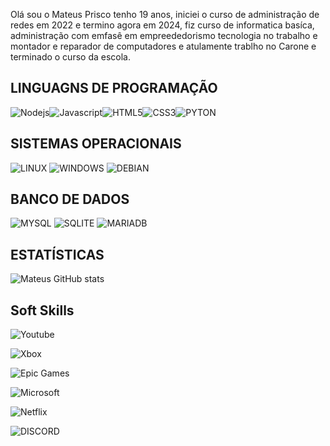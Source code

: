 Olá sou o Mateus Prisco tenho 19 anos, iniciei o curso de administração de redes em 2022 e termino agora em 2024, fiz curso de informatica basíca, administração com emfasê em empreededorismo tecnologia no trabalho e montador e reparador de computadores e atulamente trablho no Carone e terminado o curso da escola.

## LINGUAGNS DE PROGRAMAÇÃO
![Nodejs](https://img.shields.io/badge/Node.js-43853D?style=for-the-badge&logo=node.js&logoColor=black)![Javascript](https://img.shields.io/badge/JavaScript-F7DF1E?style=for-the-badge&logo=javascript&logoColor=black)![HTML5](https://img.shields.io/badge/HTML5-E34F26?style=for-the-badge&logo=html5&logoColor=white)![CSS3](https://img.shields.io/badge/CSS3-1572B6?style=for-the-badge&logo=css3&logoColor=white)![PYTON](https://img.shields.io/badge/Python-14354C?style=for-the-badge&logo=python&logoColor=white)

## SISTEMAS OPERACIONAIS
![LINUX](https://img.shields.io/badge/Linux-FCC624?style=for-the-badge&logo=linux&logoColor=black)
![WINDOWS](https://img.shields.io/badge/Windows-0078D6?style=for-the-badge&logo=windows&logoColor=white)
![DEBIAN](https://img.shields.io/badge/Debian-A81D33?style=for-the-badge&logo=debian&logoColor=white)

## BANCO DE DADOS
![MYSQL](https://img.shields.io/badge/MySQL-00000F?style=for-the-badge&logo=mysql&logoColor=white)
![SQLITE](https://img.shields.io/badge/SQLite-07405E?style=for-the-badge&logo=sqlite&logoColor=white)
![MARIADB](https://img.shields.io/badge/MariaDB-003545?style=for-the-badge&logo=mariadb&logoColor=white)

## ESTATÍSTICAS
![Mateus GitHub stats](https://github-readme-stats.vercel.app/api?username=mateusprisco&show_icons=true)

## Soft Skills
![Youtube](https://img.shields.io/badge/YouTube_Music-FF0000?style=for-the-badge&logo=youtube-music&logoColor=white)

![Xbox](https://img.shields.io/badge/Xbox-107C10?style=for-the-badge&logo=xbox&logoColor=white)

![Epic Games](https://img.shields.io/badge/Epic%20Games-313131?style=for-the-badge&logo=Epic%20Games&logoColor=white)

![Microsoft](https://img.shields.io/badge/Microsoft-666666?style=for-the-badge&logo=microsoft&logoColor=white)

![Netflix](https://img.shields.io/badge/Netflix-E50914?style=for-the-badge&logo=netflix&logoColor=white)

![DISCORD](https://img.shields.io/badge/Discord-7289DA?style=for-the-badge&logo=discord&logoColor=white)


